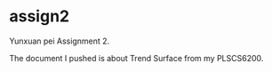 # assign2

Yunxuan pei Assignment 2.

The document I pushed is about Trend Surface from my PLSCS6200.


